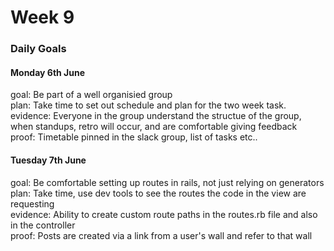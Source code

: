 # Week 9

### Daily Goals

#### Monday 6th June

goal: Be part of a well organisied group </br>
plan: Take time to set out schedule and plan for the two week task. </br>
evidence: Everyone in the group understand the structue of the group, when standups, retro will occur, and are comfortable giving feedback </br>
proof: Timetable pinned in the slack group, list of tasks etc.. </br>

#### Tuesday 7th June

goal: Be comfortable setting up routes in rails, not just relying on generators </br>
plan: Take time, use dev tools to see the routes the code in the view are requesting </br>
evidence: Ability to create custom route paths in the routes.rb file and also in the controller </br>
proof: Posts are created via a link from a user's wall and refer to that wall </br>
